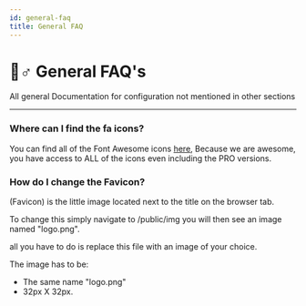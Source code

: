 ```yaml
---
id: general-faq
title: General FAQ
---
```


# 🙋♂ General FAQ's

All general Documentation for configuration not mentioned in other sections

***

### Where can I find the fa icons? <a href="#12582c8d-dba8-47a4-83ac-24a5e56b2043" id="12582c8d-dba8-47a4-83ac-24a5e56b2043"></a>

You can find all of the Font Awesome icons [here](https://fontawesome.com/icons?d=gallery), Because we are awesome, you have access to ALL of the icons even including the PRO versions.

### How do I change the Favicon? <a href="#8037fc9f-eb0d-4adc-989a-aadfdd3df29a" id="8037fc9f-eb0d-4adc-989a-aadfdd3df29a"></a>

(Favicon) is the little image located next to the title on the browser tab.

To change this simply navigate to /public/img you will then see an image named "logo.png".

all you have to do is replace this file with an image of your choice.

The image has to be:

* The same name "logo.png"
* 32px X 32px.
